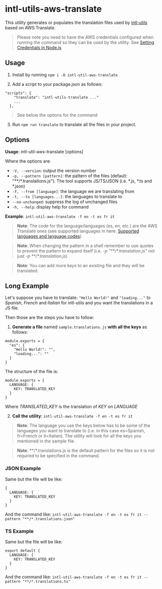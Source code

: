 # intl-utils-aws-translate

This utility generates or populates the translation files used by [intl-utils](https://github.com/ignaciolarranaga/intl-utils) based on AWS Translate.

> Please note you need to have the AWS credentials configured when running the command so they can be used by the utility. See [Setting Credentials in Node.js](https://docs.aws.amazon.com/sdk-for-javascript/v3/developer-guide/setting-credentials-node.html)

## Usage

1. Install by running `npm i -D intl-util-aws-translate`

2. Add a script to your package.json as follows:
```
"scripts": {
    "translate": "intl-utils-translate ..."
    ...
  },
```

> See below the options for the command

3. Run `npm run translate` to translate all the files in your project.

## Options

**Usage**: intl-util-aws-translate [options]

Where the options are:
* `-V, --version`: output the version number
* `-p, --pattern [pattern]`: the pattern of the files (default: "**/*.translations.js"). The tool supports JS/TS/JSON (i.e. *.js, *.ts and *.json)
* `-f, --from [language]`: the language we are translating from
* `-t, --to [languages...]`: the languages to translate to
* `--no-unchanged`: suppress the log of unchanged files
* `-h, --help`: display help for command

**Example**: `intl-util-aws-translate -f en -t es fr it`

> **Note**: The code for the language/languages (es, en, etc.) are the AWS Translate ones (see supported languages in here: [Supported languages and language codes](https://docs.aws.amazon.com/translate/latest/dg/what-is-languages.html))

> **Note**: When changing the pattern in a shell remember to use quotes to prevent the pattern to expand itself (i.e. *-p "\*\*/\*.translation.js"* not just *-p \*\*/\*.translation.js*)

> **Note**: You can add more keys to an existing file and they will be translated.

## Long Example

Let's suppose you have to translate: `"Hello World!"` and `"loading..."` to *Spanish*, *French* and *Italian* for intl-utils and you want the translations in a JS file.

Then those are the steps you have to follow:

1. **Generate a file** named `sample.translations.js` **with all the keys** as follows:
```
module.exports = {
  "es": {
    "Hello World!": "",
    "loading...": ""
  }
}
```

The structure of the file is:
```
module.exports = {
  LANGUAGE: {
    KEY: TRANSLATED_KEY
  }
}
```
Where *TRANSLATED_KEY* is the translation of *KEY* on *LANGUAGE*

2. **Call the utility**: `intl-util-aws-translate -f en -t es fr it`

> **Note**: The language you use the keys below has to be some of the languages you want to translate to (i.e. in this case es=Spanish, fr=French or it=Italian). The utility will look for all the keys you mentioned in the sample file.

> **Note**: **/*.translations.js is the default pattern for the files so it is not required to be specified in the command.

### JSON Example

Same but the file will be like:
```
{
  LANGUAGE: {
    KEY: TRANSLATED_KEY
  }
}
```

And the command like: `intl-util-aws-translate -f en -t es fr it --pattern "**/*.translations.json"`

### TS Example

Same but the file will be like:
```
export default {
  LANGUAGE: {
    KEY: TRANSLATED_KEY
  }
}
```

And the command like: `intl-util-aws-translate -f en -t es fr it --pattern "**/*.translations.ts"`
